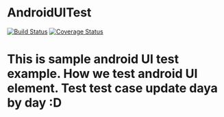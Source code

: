 # AndroidUITest
[![Build Status](https://travis-ci.com/mahimrocky/AndroidUITest.svg?branch=master)](https://travis-ci.com/mahimrocky/AndroidUITest)
[![Coverage Status](https://coveralls.io/repos/github/mahimrocky/AndroidUITest/badge.svg?branch=master)](https://coveralls.io/github/mahimrocky/AndroidUITest?branch=master)
# This is sample android UI test example. How we test android UI element. Test test case update daya by day :D
